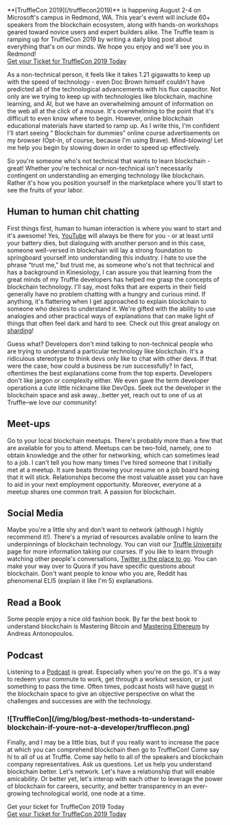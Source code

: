 <div class="post-trufflecon-box mb-5">
  **[TruffleCon 2019](/trufflecon2019)** is happening August 2-4 on Microsoft's campus in Redmond, WA. This year's event will include 60+ speakers from the blockchain ecosystem, along with hands-on workshops geared toward novice users and expert builders alike. The Truffle team is ramping up for TruffleCon 2019 by writing a daily blog post about everything that's on our minds. We hope you enjoy and we'll see you in Redmond!

  <div class="text-center">
    <a class="btn btn-truffle mt-3" href="/trufflecon2019">Get your Ticket for TruffleCon 2019 Today</a>
  </div>
</div>

As a non-technical person, it feels like it takes 1.21 gigawatts to keep up with the speed of technology - even Doc Brown himself couldn't have predicted all of the technological advancements with his flux capacitor. Not only are we trying to keep up with technologies like blockchain, machine learning, and AI, but we have an overwhelming amount of information on the web all at the click of a mouse. It's overwhelming to the point that it's difficult to even know where to begin. However, online blockchain educational materials have started to ramp up. As I write this, I'm confident I'll start seeing “ Blockchain for dummies” online course advertisements on my browser (Opt-in, of course, because I'm using Brave). Mind-blowing! Let me help you begin by slowing down in order to speed up effectively.

So you're someone who's not technical that wants to learn blockchain - great! Whether you're technical or non-technical isn't necessarily contingent on understanding an emerging technology like blockchain. Rather it's how you position yourself in the marketplace where you'll start to see the fruits of your labor.

## Human to human chit chatting

First things first, human to human interaction is where you want to start and it's awesome! Yes, [YouTube](https://www.youtube.com/watch?v=YGC9ECnot0k) will always be there for you - or at least until your battery dies, but dialoguing with another person and in this case, someone well-versed in blockchain will lay a strong foundation to springboard yourself into understanding this industry. I hate to use the phrase “trust me,” but trust me, as someone who's not that technical and has a background in Kinesiology, I can assure you that learning from the great minds of my Truffle developers has helped me grasp the concepts of blockchain technology. I'll say, most folks that are experts in their field generally have no problem chatting with a hungry and curious mind. If anything, it's flattering when I get approached to explain blockchain to someone who desires to understand it. We're gifted with the ability to use analogies and other practical ways of explanations that can make light of things that often feel dark and hard to see. Check out this great analogy on [sharding](https://youtu.be/5bOO7P-tZ3U?t=166)!

Guess what? Developers don't mind talking to non-technical people who are trying to understand a particular technology like blockchain. It's a ridiculous stereotype to think devs only like to chat with other devs. If that were the case, how could a business be run successfully? In fact, oftentimes the best explanations come from the top experts. Developers don't like jargon or complexity either. We even gave the term developer operations a cute little nickname like DevOps. Seek out the developer in the blockchain space and ask away...better yet, reach out to one of us at Truffle–we love our community!

## Meet-ups

Go to your local blockchain meetups. There's probably more than a few that are available for you to attend. Meetups can be two-fold, namely, one to obtain knowledge and the other for networking, which can sometimes lead to a job. I can't tell you how many times I've hired someone that I initially met at a meetup. It sure beats throwing your resume on a job board hoping that it will stick. Relationships become the most valuable asset you can have to aid in your next employment opportunity. Moreover, everyone at a meetup shares one common trait. A passion for blockchain.

## Social Media

Maybe you're a little shy and don't want to network (although I highly recommend it!). There's a myriad of resources available online to learn the underpinnings of blockchain technology. You can visit our [Truffle University](https://www.trufflesuite.com/university) page for more information taking our courses. If you like to learn through watching other people's conversations, [Twitter is the place to go](https://media.consensys.net/i-read-crypto-twitter-for-hours-everyday-here-are-40-accounts-that-really-matter-cfecc681379d). You can make your way over to Quora if you have specific questions about blockchain. Don't want people to know who you are, Reddit has phenomenal ELI5 (explain it like I'm 5) explanations.

## Read a Book

Some people enjoy a nice old fashion book. By far the best book to understand blockchain is Mastering Bitcoin and [Mastering Ethereum](https://github.com/ethereumbook/ethereumbook) by Andreas Antonopoulos.

## Podcast

Listening to a [Podcast](https://player.fm/podcasts/Blockchain) is great. Especially when you're on the go. It's a way to redeem your commute to work, get through a workout session, or just something to pass the time. Often times, podcast hosts will have [guest](https://povcryptopod.libsyn.com/making-eth-sweet-with-tim-coulter) in the blockchain space to give an objective perspective on what the challenges and successes are with the technology.

<h3 class="link-markdown">
  <a href="#trufflecon" name="trufflecon">
    <i class="fas fa-link">
    </i>
  </a>
  ![TruffleCon](/img/blog/best-methods-to-understand-blockchain-if-youre-not-a-developer/trufflecon.png)
</h3>

Finally, and I may be a little bias, but if you really want to increase the pace at which you can comprehend blockchain then go to TruffleCon! Come say hi to all of us at Truffle. Come say hello to all of the speakers and blockchain company representatives. Ask us questions. Let us help you understand blockchain better. Let's network. Let's have a relationship that will enable amicability. Or better yet, let's interop with each other to leverage the power of blockchain for careers, security, and better transparency in an ever-growing technological world, one node at a time.

<div class="post-trufflecon-box mt-5 text-center">
  Get your ticket for TruffleCon 2019 Today

  <div class="mt-3">
    <a class="btn btn-truffle" href="/trufflecon2019">Get your Ticket for TruffleCon 2019 Today</a>
  </div>
</div>
